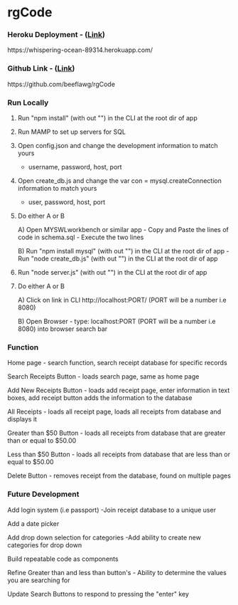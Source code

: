 # rgCode

### Heroku Deployment - ([Link](https://whispering-ocean-89314.herokuapp.com/))
https://<i></i>whispering-ocean-89314.herokuapp.<i></i>com/

### Github Link - ([Link](https://github.com/beeflawg/rgCode))
https://<i></i>github.<i></i>com/beeflawg/rgCode

### Run Locally
1) Run "npm install" (with out "") in the CLI at the root dir of app

2) Run MAMP to set up servers for SQL

3) Open config.json and change the development information to match yours
    - username, password, host, port

4) Open create_db.js and change the var con = mysql.createConnection information to match yours
    - user, password, host, port

5) Do either A or B

    A) Open MYSWLworkbench or similar app
        - Copy and Paste the lines of code in schema.sql
        - Execute the two lines
    
    B) Run "npm install mysql" (with out "") in the CLI at the root dir of app
        - Run "node create_db.js" (with out "") in the CLI at the root dir of app

6) Run "node server.js" (with out "") in the CLI at the root dir of app

7) Do either A or B

    A) Click on link in CLI http://<i></i>localhost<i></i>:PORT/ (PORT will be a  number i.e 8080)

    B) Open Browser
        - type: localhost:PORT (PORT will be a number i.e 8080) into browser search bar 

### Function
Home page - search function, search receipt database for specific records

Search Receipts Button - loads search page, same as home page

Add New Receipts Button - loads add receipt page, enter information in text boxes, add receipt button adds the information to the database

All Receipts - loads all receipt page, loads all receipts from database and displays it

Greater than $50 Button - loads all receipts from database that are greater than or equal to $50.00

Less than $50 Button - loads all receipts from database that are less than or equal to $50.00

Delete Button - removes receipt from the database, found on multiple pages

### Future Development
Add login system (i.e passport)
    -Join receipt database to a unique user

Add a date picker

Add drop down selection for categories
    -Add ability to create new categories for drop down

Build repeatable code as components 

Refine Greater than and less than button's
    - Ability to determine the values you are searching for

Update Search Buttons to respond to pressing the "enter" key

